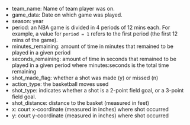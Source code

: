 
- team_name: Name of team player was on.
- game_data: Date on which game was played.
- season: year
- period: an NBA game is divided in 4 periods of 12 mins each. For example, a value for ```period = 1``` refers to the first period (the first 12 mins of the game).
- minutes_remaining: amount of time in minutes that remained to be played in a given period
- seconds_remaining: amount of time in seconds that remained to be played in a given period where minutes:seconds is the total time remaining
- shot_made_flag: whether a shot was made (y) or missed (n)
- action_type: the basketball moves used
- shot_type: indicates whether a shot is a 2-point field goal, or a 3-point field goal.
- shot_distance: distance to the basket (measured in feet)
- x: court x-coordinate (measured in inches) where shot occurred
- y: court y-coordinate (measured in inches) where shot occurred